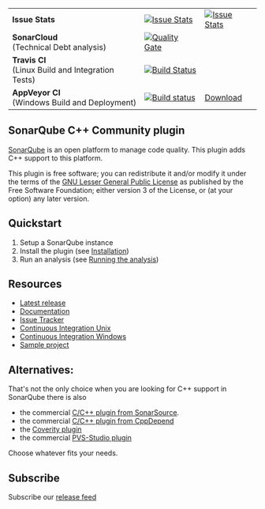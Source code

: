 |     |     |     |
| --- | --- | --- |
| **Issue Stats** | [![Issue Stats](http://issuestats.com/github/SonarOpenCommunity/sonar-cxx/badge/pr)](http://issuestats.com/github/SonarOpenCommunity/sonar-cxx) | [![Issue Stats](http://issuestats.com/github/SonarOpenCommunity/sonar-cxx/badge/issue)](http://issuestats.com/github/SonarOpenCommunity/sonar-cxx) |
| **SonarCloud**<br>(Technical Debt analysis) | [![Quality Gate](https://sonarqube.com/api/badges/gate?key=org.sonarsource.sonarqube-plugins.cxx%3Acxx)](https://sonarcloud.io/dashboard?id=org.sonarsource.sonarqube-plugins.cxx%3Acxx) |   |
| **Travis CI**<br>(Linux Build and Integration Tests) | [![Build Status](https://travis-ci.org/SonarOpenCommunity/sonar-cxx.svg?branch=master)](https://travis-ci.org/SonarOpenCommunity/sonar-cxx) |   |
| **AppVeyor CI**<br>(Windows Build and Deployment) | [![Build status](https://ci.appveyor.com/api/projects/status/f6p12h9n59w01770/branch/master?svg=true)](https://ci.appveyor.com/project/SonarOpenCommunity/sonar-cxx/branch/master) | [Download](https://ci.appveyor.com/project/SonarOpenCommunity/sonar-cxx/branch/master/artifacts) |

## SonarQube C++ Community plugin

[SonarQube](https://www.sonarqube.org) is an open platform to manage code quality. This plugin
adds C++ support to this platform.

This plugin is free software; you can redistribute it and/or modify it under the terms of the [GNU Lesser General Public License](https://www.gnu.org/licenses/lgpl-3.0.en.html) as published by the Free Software Foundation; either version 3 of the License, or (at your option) any later version.

## Quickstart
1. Setup a SonarQube instance
2. Install the plugin (see [Installation](https://github.com/SonarOpenCommunity/sonar-cxx/wiki/Installation))
3. Run an analysis (see [Running the analysis](https://github.com/SonarOpenCommunity/sonar-cxx/wiki/Running-the-analysis))


## Resources
- [Latest release](https://github.com/SonarOpenCommunity/sonar-cxx/releases)
- [Documentation](https://github.com/SonarOpenCommunity/sonar-cxx/wiki)
- [Issue Tracker](https://github.com/SonarOpenCommunity/sonar-cxx/issues)
- [Continuous Integration Unix](https://travis-ci.org/SonarOpenCommunity/sonar-cxx)
- [Continuous Integration Windows](https://ci.appveyor.com/project/SonarOpenCommunity/sonar-cxx)
- [Sample project](https://github.com/SonarOpenCommunity/sonar-cxx/tree/master/sonar-cxx-plugin/src/samples/SampleProject)


## Alternatives:
That's not the only choice when you are looking for C++ support in SonarQube there is also
* the commercial [C/C++ plugin from SonarSource](http://www.sonarsource.com/products/plugins/languages/cpp/).
* the commercial [C/C++ plugin from CppDepend](http://www.cppdepend.com/sonarplugin)
* the [Coverity plugin](https://github.com/coverity/coverity-sonar-plugin)
* the commercial [PVS-Studio plugin](https://www.viva64.com/en/pvs-studio-download/)

Choose whatever fits your needs.

## Subscribe
Subscribe our [release feed](https://github.com/SonarOpenCommunity/sonar-cxx/releases.atom)
